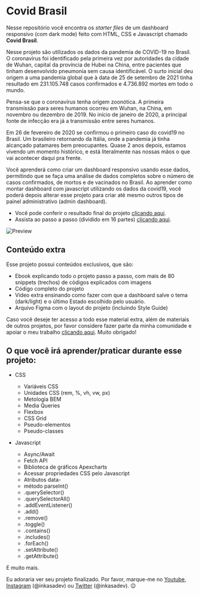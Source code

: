 # Covid Brasil

Nesse repositório você encontra os *starter files* de um dashboard responsivo (com dark mode) feito com HTML, CSS e Javascript chamado **Covid Brasil**. 

Nesse projeto são utilizados os dados da pandemia de COVID-19 no Brasil. O coronavírus foi identificado pela primeira vez por autoridades da cidade de Wuhan, capital da província de Hubei na China, entre pacientes que tinham desenvolvido pneumonia sem causa identificável. O surto inicial deu origem a uma pandemia global que à data de 25 de setembro de 2021 tinha resultado em 231.105.748 casos confirmados e 4.736.892 mortes em todo o mundo.

Pensa-se que o coronavírus tenha origem zoonótica. A primeira transmissão para seres humanos ocorreu em Wuhan, na China, em novembro ou dezembro de 2019. No início de janeiro de 2020, a principal fonte de infecção era já a transmissão entre seres humanos.

Em 26 de fevereiro de 2020 se confirmou o primeiro caso do covid19 no Brasil. Um brasileiro retornando da Itália, onde a pandemia já tinha alcançado patamares bem preocupantes. Quase 2 anos depois, estamos vivendo um momento histórico, e está literalmente nas nossas mãos o que vai acontecer daqui pra frente.

Você aprenderá como criar um dashboard responsivo usando esse dados, permitindo que se faça uma análise de dados completos sobre o número de casos confirmados, de mortos e de vacinados no Brasil. Ao aprender como montar dashboard com javascript utilizando os dados da covid19, você poderá depois alterar esse projeto para criar até mesmo outros tipos de painel administrativo (admin dashboard).

- Você pode conferir o resultado final do projeto [clicando aqui](https://covidbrasil.surge.sh/).
- Assista ao passo a passo (dividido em 16 partes) [clicando aqui](https://www.youtube.com/playlist?list=PL28O_hEAqjAtrzJJXD7rwqKoovujTpTwX).

![Preview](/preview.png)

## Conteúdo extra

Esse projeto possui conteúdos exclusivos, que são:

- Ebook explicando todo o projeto passo a passo, com mais de 80 snippets (trechos) de códigos explicados com imagens
- Código completo do projeto
- Vídeo extra ensinando como fazer com que a dashboard salve o tema (dark/light) e o último Estado escolhido pelo usuário.
- Arquivo Figma com o layout do projeto (incluindo Style Guide)

Caso você deseje ter acesso a todo esse material extra, além de materiais de outros projetos, por favor considere fazer parte da minha comunidade e apoiar o meu trabalho [clicando aqui](https://inkasadev.alumy.com/). Muito obrigado!

## O que você irá aprender/praticar durante esse projeto:

- CSS
  - Variáveis CSS
  - Unidades CSS (rem, %, vh, vw, px)
  - Metologia BEM
  - Media Queries
  - Flexbox
  - CSS Grid
  - Pseudo-elementos
  - Pseudo-classes

- Javascript
  - Async/Await
  - Fetch API
  - Biblioteca de gráficos Apexcharts
  - Acessar propriedades CSS pelo Javascript
  - Atributos data-
  - método parseInt()
  - .querySelector()
  - .querySelectorAll()
  - .addEventListener()
  - .add()
  - .remove()
  - .toggle()
  - .contains()
  - .includes()
  - .forEach()
  - .setAttribute()
  - .getAttribute()

E muito mais.

Eu adoraria ver seu projeto finalizado. Por favor, marque-me no [Youtube](https://youtube.com/inkasadev), [Instagram](https://www.instagram.com/inkasadev/) (@inkasadev) ou [Twitter](https://twitter.com/inkasadev) (@inkasadev). 😉